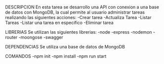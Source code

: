 DESCRIPCION 
En esta tarea se desarrollo una API con conexion a una base de datos con MongoDB, la cual permite al usuario administrar tareas realizando las siguientes acciones:
    -Crear tarea
    -Actualiza Tarea
    -Listar Tareas
    -Listar una tarea en especifico
    -Eliminar tarea

LIBRERIAS
Se utilizan las siguientes librerias:
    -node
    -express
    -nodemon
    -router
    -moongose
    -swagger

DEPENDENCIAS
Se utiliza una base de datos de MongoDB

COMANDOS
    -npm init
    -npm install
    -npm run start